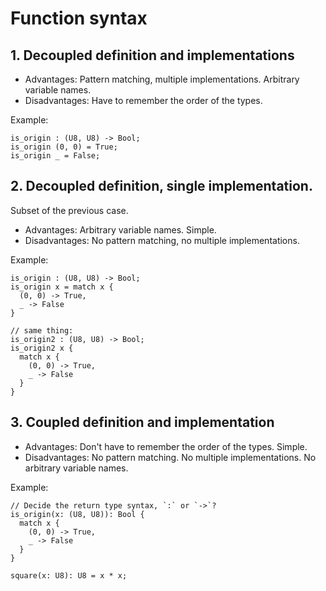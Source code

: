 # Function syntax
## 1. Decoupled definition and implementations
- Advantages: Pattern matching, multiple implementations. Arbitrary variable names.
- Disadvantages: Have to remember the order of the types.

Example:
```
is_origin : (U8, U8) -> Bool;
is_origin (0, 0) = True;
is_origin _ = False;
```

## 2. Decoupled definition, single implementation.
Subset of the previous case.
- Advantages: Arbitrary variable names. Simple.
- Disadvantages: No pattern matching, no multiple implementations.

Example:
```
is_origin : (U8, U8) -> Bool;
is_origin x = match x {
  (0, 0) -> True,
  _ -> False
}

// same thing:
is_origin2 : (U8, U8) -> Bool;
is_origin2 x {
  match x {
    (0, 0) -> True,
    _ -> False
  }
}
```

## 3. Coupled definition and implementation
- Advantages: Don't have to remember the order of the types. Simple.
- Disadvantages: No pattern matching. No multiple implementations. No arbitrary variable names.

Example:
```
// Decide the return type syntax, `:` or `->`?
is_origin(x: (U8, U8)): Bool {
  match x {
    (0, 0) -> True,
    _ -> False
  }
}

square(x: U8): U8 = x * x;
```
